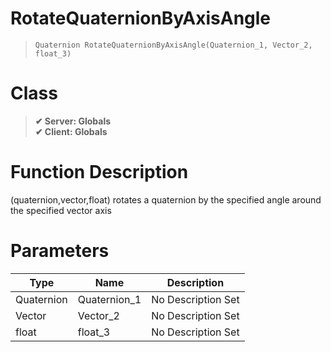 # RotateQuaternionByAxisAngle
> `Quaternion RotateQuaternionByAxisAngle(Quaternion_1, Vector_2, float_3)`
# Class
> __✔ Server: Globals__  
> __✔ Client: Globals__  
# Function Description
(quaternion,vector,float) rotates a quaternion by the specified angle around the specified vector axis
# Parameters
Type|Name|Description
--|--|--
Quaternion|Quaternion_1|No Description Set
Vector|Vector_2|No Description Set
float|float_3|No Description Set
